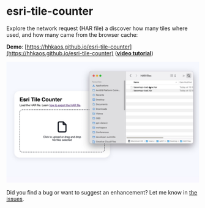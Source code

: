 # esri-tile-counter

Explore the network request (HAR file) a discover how many tiles where used, and how many came from the browser cache:

**Demo**: [https://hhkaos.github.io/esri-tile-counter](https://hhkaos.github.io/esri-tile-counter) (**[video tutorial](https://www.youtube.com/watch?v=zeJeOr6wLEM)**)

[![Tile counter animation](./esri-tile-counter.gif)](https://youtu.be/zeJeOr6wLEM)

Did you find a bug or want to suggest an enhancement? Let me know in [the issues](https://github.com/hhkaos/esri-tile-counter/issues?q=sort%3Aupdated-desc+is%3Aissue+is%3Aopen).